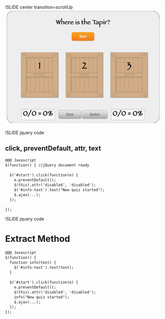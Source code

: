 !SLIDE center transition=scrollUp
![Tapir App](../intro/where_is_the_tapir_app.png)

!SLIDE jquery code
## click, preventDefault, attr, text

    @@@ Javascript
    $(function() { //jQuery document ready

      $('#start').click(function(e) {
        e.preventDefault();
        $(this).attr('disabled', 'disabled');
        $('#info-text').text("New quiz started");
        $.ajax(...);
      });

    });


!SLIDE jquery code
# Extract Method

    @@@ Javascript
    $(function() {
      function info(text) {
        $('#info-text').text(text);
      }

      $('#start').click(function(e) {
        e.preventDefault();
        $(this).attr('disabled', 'disabled');
        info("New quiz started");
        $.ajax(...);
      });
    });

